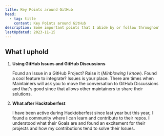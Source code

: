 ```yaml
---
title: Key Points around GitHub
head:
  - tag: title
    content: Key Points around GitHub
description: Some important points that I abide by or follow throughout my Workflow
lastUpdated: 2023-11-15
---
```


## What I uphold

1. **Using GitHub Issues and GitHub Discussions**

    Found an Issue in a GitHub Project? Raise it (_Minblowing I know_). Found a
    cool feature to integrate? Issues is your place. There are times when
    Maintainers will ask you to move the conversation to GitHub Discussions and
    that's good since that allows other maintainers to share their solutions.

2. **What after Hacktoberfest**

    I have been active during Hacktoberfest since last year but this year, I found
    a community where I can learn and contribute to their repos. I understood what
    their Goals are and found an excitement for their projects and how my contributions
    tend to solve their Issues.
